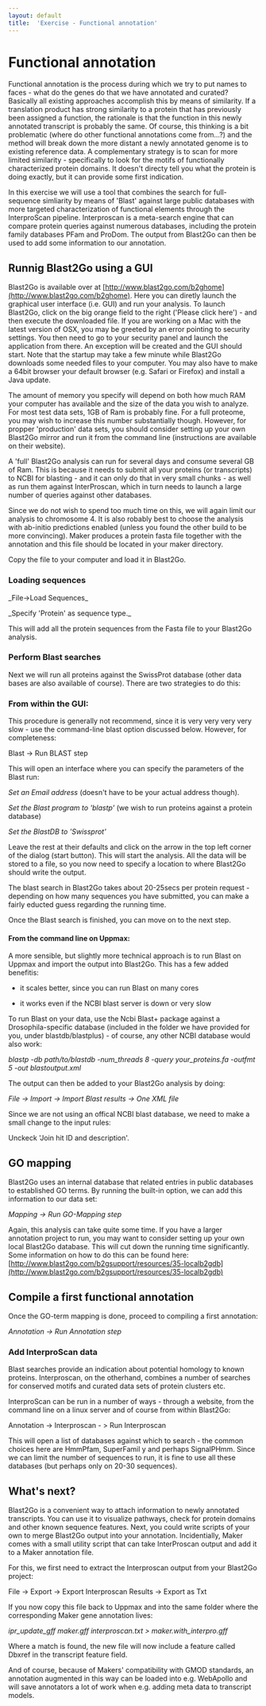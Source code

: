 ```yaml
---
layout: default
title:  'Exercise - Functional annotation'
---
```


# Functional annotation

Functional annotation is the process during which we try to put names to faces - what do the genes do that we have annotated and curated? Basically all existing approaches accomplish this by means of similarity. If a translation product has strong similarity to a protein that has previously been assigned a function, the rationale is that the function in this newly annotated transcript is probably the same. Of course, this thinking is a bit problematic (where do other functional annotations come from...?) and the method will break down the more distant a newly annotated genome is to existing reference data. A complementary strategy is to scan for more limited similarity - specifically to look for the motifs of functionally characterized protein domains. It doesn't directy tell you what the protein is doing exactly, but it can provide some first indication.

In this exercise we will use a tool that combines the search for full-sequence simliarity by means of 'Blast' against large public databases with more targeted characterization of functional elements through the InterproScan pipeline. Interproscan is a meta-search engine that can compare protein queries against numerous databases, including the protein family databases PFam and ProDom. The output from Blast2Go can then be used to add some information to our annotation.
## Runnig Blast2Go using a GUI

Blast2Go is available over at [http://www.blast2go.com/b2ghome](http://www.blast2go.com/b2ghome). Here you can diretly launch the graphical user interface (i.e. GUI) and run your analysis. To launch Blast2Go, click on the big orange field to the right ('Please click here') - and then execute the downloaded file. If you are working on a Mac with the latest version of OSX, you may be greeted by an error pointing to security settings. You then need to go to your security panel and launch the application from there. An exception will be created and the GUI should start. Note that the startup may take a few minute while Blast2Go downloads some needed files to your computer. You may also have to make a 64bit browser your default browser (e.g. Safari or Firefox) and install a Java update.

The amount of memory you specify will depend on both how much RAM your computer has available and the size of the data you wish to analyze. For most test data sets, 1GB of Ram is probably fine. For a full proteome, you may wish to increase this number substantially though. However, for propper 'production' data sets, you should consider setting up your own Blast2Go mirror and run it from the command line (instructions are available on their website).

A 'full' Blast2Go analysis can run for several days and consume several GB of Ram. This is because it needs to submit all your proteins (or transcripts) to NCBI for blasting - and it can only do that in very small chunks - as well as run them against InterProscan, which in turn needs to launch a large number of queries against other databases.

Since we do not wish to spend too much time on this, we will again limit our analysis to chromosome 4. It is also robably best to choose the analysis with ab-initio predictions enabled (unless you found the other build to be more convincing). Maker produces a protein fasta file together with the annotation and this file should be located in your maker directory.

Copy the file to your computer and load it in Blast2Go.
### Loading sequences

\_File-&gt;Load Sequences\_

\_Specify 'Protein' as sequence type.\_

This will add all the protein sequences from the Fasta file to your Blast2Go analysis.
### Perform Blast searches

Next we will run all proteins against the SwissProt database (other data bases are also available of course). There are two strategies to do this:
### From within the GUI:

This procedure is generally not recommend, since it is very very very very slow - use the command-line blast option discussed below. However, for completeness:

Blast -&gt; Run BLAST step

This will open an interface where you can specify the parameters of the Blast run:

*Set an Email address* (doesn't have to be your actual address though).

*Set the Blast program to 'blastp'* (we wish to run proteins against a protein database)

*Set the BlastDB to 'Swissprot'*

Leave the rest at their defaults and click on the arrow in the top left corner of the dialog (start button). This will start the analysis. All the data will be stored to a file, so you now need to specify a location to where Blast2Go should write the output.

The blast search in Blast2Go takes about 20-25secs per protein request - depending on how many sequences you have submitted, you can make a fairly educted guess regarding the running time.

Once the Blast search is finished, you can move on to the next step.
#### From the command line on Uppmax:

A more sensible, but slightly more technical approach is to run Blast on Uppmax and import the output into Blast2Go. This has a few added benefitis:

- it scales better, since you can run Blast on many cores

- it works even if the NCBI blast server is down or very slow

To run Blast on your data, use the Ncbi Blast+ package against a Drosophila-specific database (included in the folder we have provided for you, under blastdb/blastplus) - of course, any other NCBI database would also work:

*blastp -db path/to/blastdb -num\_threads 8 -query your\_proteins.fa -outfmt 5 -out blastoutput.xml*

The output can then be added to your Blast2Go analysis by doing:

*File -&gt; Import -&gt; Import Blast results -&gt; One XML file*

Since we are not using an offical NCBI blast database, we need to make a small change to the input rules:

Unckeck 'Join hit ID and description'.
## GO mapping

Blast2Go uses an internal database that related entries in public databases to established GO terms. By running the built-in option, we can add this information to our data set:

*Mapping -&gt; Run GO-Mapping step*

Again, this analysis can take quite some time. If you have a larger annotation project to run, you may want to consider setting up your own local Blast2Go database. This will cut down the running time significantly. Some information on how to do this can be found here: [http://www.blast2go.com/b2gsupport/resources/35-localb2gdb](http://www.blast2go.com/b2gsupport/resources/35-localb2gdb)
## Compile a first functional annotation

Once the GO-term mapping is done, proceed to compiling a first annotation:

*Annotation -&gt; Run Annotation step*
### Add InterproScan data

Blast searches provide an indication about potential homology to known proteins. Interproscan, on the otherhand, combines a number of searches for conserved motifs and curated data sets of protein clusters etc.

InterproScan can be run in a number of ways - through a website, from the command line on a linux server and of course from within Blast2Go:

Annotation -&gt; Interproscan - &gt; Run Interproscan

This will open a list of databases against which to search - the common choices here are HmmPfam, SuperFamil y and perhaps SignalPHmm. Since we can limit the number of sequences to run, it is fine to use all these databases (but perhaps only on 20-30 sequences).
## What's next?

Blast2Go is a convenient way to attach information to newly annotated transcripts. You can use it to visualize pathways, check for protein domains and other known sequence features. Next, you could write scripts of your own to merge Blast2Go output into your annotation. Incidentially, Maker comes with a small utility script that can take InterProscan output and add it to a Maker annotation file.

For this, we first need to extract the Interproscan output from your Blast2Go project:

File -&gt; Export -&gt; Export Interproscan Results -&gt; Export as Txt

If you now copy this file back to Uppmax and into the same folder where the corresponding Maker gene annotation lives:

*ipr\_update\_gff maker.gff interproscan.txt &gt; maker.with\_interpro.gff*

Where a match is found, the new file will now include a feature called Dbxref in the transcript feature field.

And of course, because of Makers' compatibility with GMOD standards, an annotation augmented in this way can be loaded into e.g. WebApollo and will save annotators a lot of work when e.g. adding meta data to transcript models.